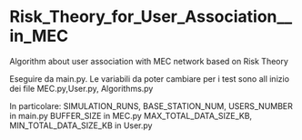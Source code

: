 # Risk_Theory_for_User_Association__in_MEC
Algorithm about user association with MEC network based on Risk Theory 

Eseguire da main.py.
Le variabili da poter cambiare per i test sono all inizio dei file MEC.py,User.py, Algorithms.py

In particolare:
SIMULATION_RUNS, BASE_STATION_NUM, USERS_NUMBER in main.py
BUFFER_SIZE in MEC.py
MAX_TOTAL_DATA_SIZE_KB, MIN_TOTAL_DATA_SIZE_KB  in User.py

